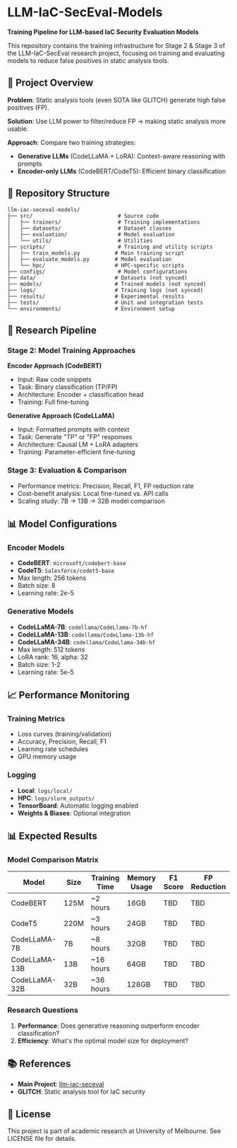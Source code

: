 # LLM-IaC-SecEval-Models

**Training Pipeline for LLM-based IaC Security Evaluation Models**

This repository contains the training infrastructure for Stage 2 & Stage 3 of the LLM-IaC-SecEval research project, focusing on training and evaluating models to reduce false positives in static analysis tools.

## 🎯 Project Overview

**Problem**: Static analysis tools (even SOTA like GLITCH) generate high false positives (FP).

**Solution**: Use LLM power to filter/reduce FP → making static analysis more usable.

**Approach**: Compare two training strategies:

- **Generative LLMs** (CodeLLaMA + LoRA): Context-aware reasoning with prompts
- **Encoder-only LLMs** (CodeBERT/CodeT5): Efficient binary classification

## 📁 Repository Structure

```
llm-iac-seceval-models/
├── src/                           # Source code
│   ├── trainers/                  # Training implementations
│   ├── datasets/                  # Dataset classes
│   ├── evaluation/                # Model evaluation
│   └── utils/                     # Utilities
├── scripts/                       # Training and utility scripts
│   ├── train_models.py           # Main training script
│   ├── evaluate_models.py        # Model evaluation
│   └── hpc/                      # HPC-specific scripts
├── configs/                       # Model configurations
├── data/                         # Datasets (not synced)
├── models/                       # Trained models (not synced)
├── logs/                         # Training logs (not synced)
├── results/                      # Experimental results
├── tests/                        # Unit and integration tests
└── environments/                 # Environment setup
```

## 🔬 Research Pipeline

### Stage 2: Model Training Approaches

**Encoder Approach (CodeBERT)**

- Input: Raw code snippets
- Task: Binary classification (TP/FP)
- Architecture: Encoder + classification head
- Training: Full fine-tuning

**Generative Approach (CodeLLaMA)**

- Input: Formatted prompts with context
- Task: Generate "TP" or "FP" responses
- Architecture: Causal LM + LoRA adapters
- Training: Parameter-efficient fine-tuning

### Stage 3: Evaluation & Comparison

- Performance metrics: Precision, Recall, F1, FP reduction rate
- Cost-benefit analysis: Local fine-tuned vs. API calls
- Scaling study: 7B → 13B → 32B model comparison

## 📊 Model Configurations

### Encoder Models

- **CodeBERT**: `microsoft/codebert-base`
- **CodeT5**: `Salesforce/codet5-base`
- Max length: 256 tokens
- Batch size: 8
- Learning rate: 2e-5

### Generative Models

- **CodeLLaMA-7B**: `codellama/CodeLlama-7b-hf`
- **CodeLLaMA-13B**: `codellama/CodeLlama-13b-hf`
- **CodeLLaMA-34B**: `codellama/CodeLlama-34b-hf`
- Max length: 512 tokens
- LoRA rank: 16, alpha: 32
- Batch size: 1-2
- Learning rate: 5e-5

## 📈 Performance Monitoring

### Training Metrics

- Loss curves (training/validation)
- Accuracy, Precision, Recall, F1
- Learning rate schedules
- GPU memory usage

### Logging

- **Local**: `logs/local/`
- **HPC**: `logs/slurm_outputs/`
- **TensorBoard**: Automatic logging enabled
- **Weights & Biases**: Optional integration

## 📊 Expected Results

### Model Comparison Matrix

| Model         | Size | Training Time | Memory Usage | F1 Score | FP Reduction |
| ------------- | ---- | ------------- | ------------ | -------- | ------------ |
| CodeBERT      | 125M | ~2 hours      | 16GB         | TBD      | TBD          |
| CodeT5        | 220M | ~3 hours      | 24GB         | TBD      | TBD          |
| CodeLLaMA-7B  | 7B   | ~8 hours      | 32GB         | TBD      | TBD          |
| CodeLLaMA-13B | 13B  | ~16 hours     | 64GB         | TBD      | TBD          |
| CodeLLaMA-32B | 32B  | ~36 hours     | 128GB        | TBD      | TBD          |

### Research Questions

1. **Performance**: Does generative reasoning outperform encoder classification?
2. **Efficiency**: What's the optimal model size for deployment?

## 📚 References

- **Main Project**: [llm-iac-seceval](https://github.com/colemei/llm-iac-seceval)
- **GLITCH**: Static analysis tool for IaC security

## 📄 License

This project is part of academic research at University of Melbourne. See LICENSE file for details.
